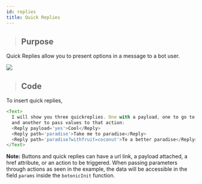 ```yaml
---
id: replies
title: Quick Replies
---
```


>## Purpose

Quick Replies allow you to present options in a message to a bot user. 

![](https://botonic-doc-static.netlify.com/images/quickreplies.png)

>## Code

To insert quick replies,  

```javascript
<Text>
  I will show you three quickreplies. One with a payload, one to go to an action
  and another to pass values to that action:
  <Reply payload='yes'>Cool</Reply>
  <Reply path='paradise'>Take me to paradise</Reply>
  <Reply path='paradise?withfruit=coconut'>To a better paradise</Reply>
</Text>
```


**Note:** Buttons and quick replies can have a url link, a payload attached, a href attribute, or an action to be triggered. When passing parameters through actions as seen in the example, the data will be accessible in the field `params` inside the `botonicInit` function.
